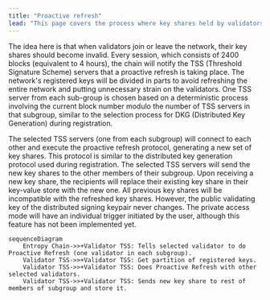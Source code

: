 ```yaml
---
title: "Proactive refresh"
lead: "This page covers the process where key shares held by validators in a network are periodically updated to maintain the security of the network."
---
```


The idea here is that when validators join or leave the network, their key shares should become invalid. Every session, which consists of 2400 blocks (equivalent to 4 hours), the chain will notify the TSS (Threshold Signature Scheme) servers that a proactive refresh is taking place. The network's registered keys will be divided in parts to avoid refreshing the entire network and putting unnecessary strain on the validators. One TSS server from each sub-group is chosen based on a deterministic process involving the current block number modulo the number of TSS servers in that subgroup, similar to the selection process for DKG (Distributed Key Generation) during registration.

The selected TSS servers (one from each subgroup) will connect to each other and execute the proactive refresh protocol, generating a new set of key shares. This protocol is similar to the distributed key generation protocol used during registration. The selected TSS servers will send the new key shares to the other members of their subgroup. Upon receiving a new key share, the recipients will replace their existing key share in their key-value store with the new one. All previous key shares will be incompatible with the refreshed key shares. However, the public validating key of the distributed signing keypair never changes. The private access mode will have an individual trigger initiated by the user, although this feature has not been implemented yet.

```mermaid
sequenceDiagram
    Entropy Chain->>+Validator TSS: Tells selected validator to do Proactive Refresh (one validator in each subgroup).
    Validator TSS->>+Validator TSS: Get partition of registered keys.
    Validator TSS->>+Validator TSS: Does Proactive Refresh with other selected validators.
    Validator TSS->>+Validator TSS: Sends new key share to rest of members of subgroup and store it.
```
